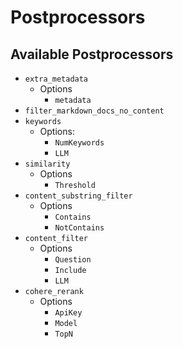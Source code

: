 # Postprocessors

## Available Postprocessors

- `extra_metadata`
  - Options
    - `metadata`
- `filter_markdown_docs_no_content`
- `keywords`
  - Options:
    - `NumKeywords`
    - `LLM`
- `similarity`
  - Options
    - `Threshold`
- `content_substring_filter`
  - Options
    - `Contains`
    - `NotContains`
- `content_filter`
  - Options
    - `Question`
    - `Include`
    - `LLM`
- `cohere_rerank`
  - Options
    - `ApiKey`
    - `Model`
    - `TopN`